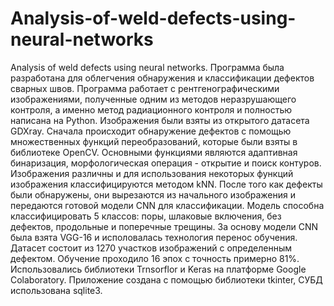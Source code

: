 # Analysis-of-weld-defects-using-neural-networks
Analysis of weld defects using neural networks. Программа была разработана для облегчения обнаружения и классификации дефектов сварных швов. Программа работает с рентгенографическими изображениями, полученные одним из методов неразрушающего контроля, а именно метод радиационного контроля и полностью написана на Python. Изображения были взяты из открытого датасета GDXray.
Сначала происходит обнаружение дефектов с помощью множественных функций переобразований, которые были взяты в библиотеке OpenCV. Основными функциями являются адаптивная бинаризация, морфологическая операция - открытие и поиск контуров. Изображения различны и для использования некоторых функций изображения классифицируются методом kNN.
После того как дефекты были обнаружены, они вырезаются из начального изображения и передаются готовой модели CNN для классификации. Модель способна классифицировать 5 классов: поры, шлаковые включения, без дефектов, продольные и поперечные трещины.
За основу модели CNN была взята VGG-16 и исполовалась технология перенос обучения. Датасет состоит из 1270 участков изображений с определенным дефектом. Обучение проходило 16 эпох с точность примерно 81%. Использовались библиотеки Trnsorflor и Keras на платформе Google Colaboratory.
Приложение создана с помощью библиотеки tkinter, СУБД использована sqlite3.
